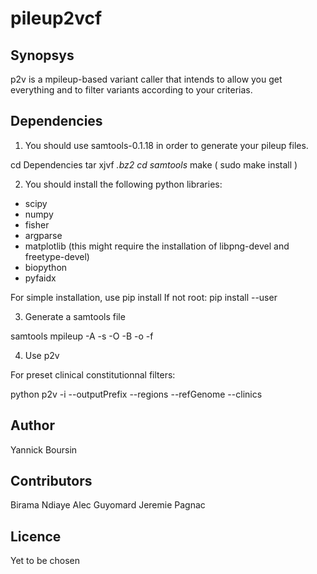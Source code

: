 # pileup2vcf

## Synopsys

p2v is a mpileup-based variant caller that intends to allow you get everything and to filter variants according to your criterias.

## Dependencies

1) You should use samtools-0.1.18 in order to generate your pileup files. 

cd Dependencies
tar xjvf *.bz2
cd samtools*
make
( sudo make install )

2) You should install the following python libraries:
* scipy
* numpy
* fisher
* argparse
* matplotlib (this might require the installation of libpng-devel and freetype-devel)
* biopython
* pyfaidx

For simple installation, use pip install <dependency name> 
If not root: pip install --user <dependency name>

3) Generate a samtools file

samtools mpileup -A -s -O -B -o <output> -f <reference genome> <your bam file>

4) Use p2v

For preset clinical constitutionnal filters:

python p2v -i <output from samtools mpileup> --outputPrefix <output prefix> --regions <bed file> --refGenome <reference genome> --clinics


## Author

Yannick Boursin

## Contributors

Birama Ndiaye
Alec Guyomard
Jeremie Pagnac

## Licence

Yet to be chosen

